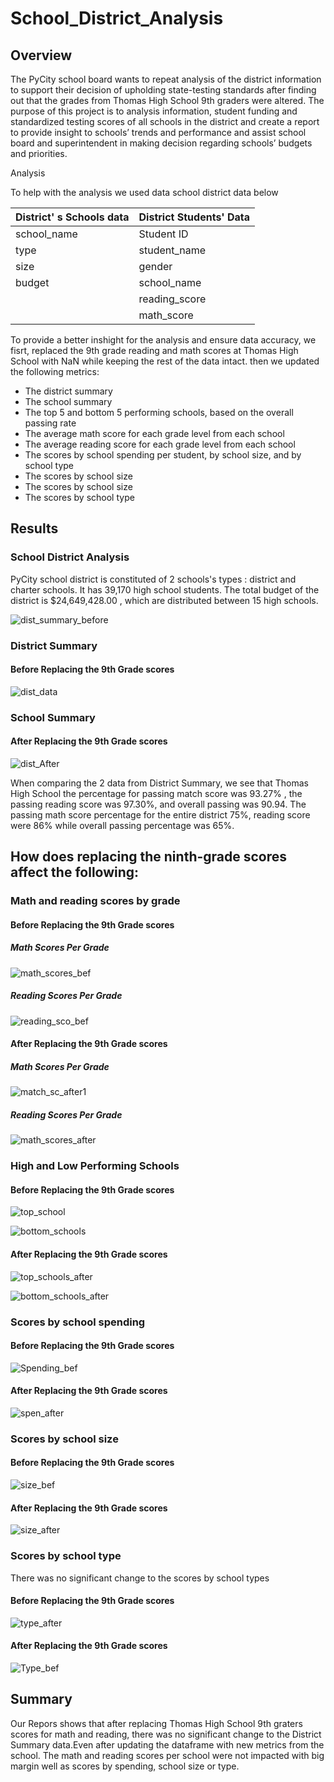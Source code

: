 # School_District_Analysis

## Overview 

The PyCity school board wants to repeat analysis of the district information to support their decision of upholding state-testing standards after finding out that the grades from Thomas High School 9th graders were altered. 
The purpose of this project is to analysis information, student funding and standardized testing scores of all schools in the district and create a report to provide insight to schools’ trends and performance and assist school board and superintendent in making decision regarding schools’ budgets and priorities. 

Analysis

To help with the analysis we used data school district data below

| District' s Schools data | District Students' Data |
|--------------|---------------|                
|school_name   | Student ID    |
| type         | student_name  |
| size         | gender        |
| budget       | school_name   |
|              |reading_score  | 
|              | math_score    |

To provide a better inshight for the analysis and ensure data accuracy, we fisrt, replaced the 9th grade reading and math scores at Thomas High School with NaN while keeping the rest of the data intact. then we updated the following metrics:

- The district summary
- The school summary
- The top 5 and bottom 5 performing schools, based on the overall passing rate
- The average math score for each grade level from each school
- The average reading score for each grade level from each school
- The scores by school spending per student, by school size, and by school type
- The scores by school size
- The scores by school size
- The scores by school type

## Results

### School District Analysis
PyCity school district is constituted of 2 schools's types : district and charter schools. It has 39,170 high school students. The total budget of the district is $24,649,428.00 , which are distributed between 15 high schools.  

![dist_summary_before](https://github.com/assaci/School_District_Analysis/blob/main/dist_summary_before.PNG?raw=true)

### District Summary

#### Before Replacing the 9th Grade scores

![dist_data](https://github.com/assaci/School_District_Analysis/blob/main/dist_data.PNG?raw=true)

### School Summary

#### After Replacing the 9th Grade scores

![dist_After](https://github.com/assaci/School_District_Analysis/blob/main/dist_After.PNG?raw=true)

When comparing the 2 data from District Summary, we see that Thomas High School the percentage for passing match score was 93.27% , the passing reading score was 97.30%, and overall passing was 90.94. The passing math score percentage for the entire district 75%,  reading score were 86% while overall passing percentage was 65%.

## How does replacing the ninth-grade scores affect the following:

### Math and reading scores by grade

#### Before Replacing the 9th Grade scores

##### Math Scores Per Grade

![math_scores_bef](https://github.com/assaci/School_District_Analysis/blob/main/math_scores_bef.PNG?raw=true)

##### Reading Scores Per Grade

![reading_sco_bef](https://github.com/assaci/School_District_Analysis/blob/main/reading_sco_bef.PNG?raw=true)

#### After Replacing the 9th Grade scores

##### Math Scores Per Grade

![match_sc_after1](https://github.com/assaci/School_District_Analysis/blob/main/match_sc_after1.PNG?raw=true)

##### Reading Scores Per Grade

![math_scores_after](https://github.com/assaci/School_District_Analysis/blob/main/math_scores_after.PNG?raw=true)


### High and Low Performing Schools

#### Before Replacing the 9th Grade scores

![top_school](https://github.com/assaci/School_District_Analysis/blob/main/top_school.PNG?raw=true)

![bottom_schools](https://github.com/assaci/School_District_Analysis/blob/main/bottom_schools.PNG?raw=true)

#### After Replacing the 9th Grade scores

![top_schools_after](https://github.com/assaci/School_District_Analysis/blob/main/top_schools_after.PNG?raw=true)

![bottom_schools_after](https://github.com/assaci/School_District_Analysis/blob/main/bottom_schools_after.PNG?raw=true)

### Scores by school spending

#### Before Replacing the 9th Grade scores

![Spending_bef](https://github.com/assaci/School_District_Analysis/blob/main/Spending_bef.PNG?raw=true)

#### After Replacing the 9th Grade scores

![spen_after](https://github.com/assaci/School_District_Analysis/blob/main/spen_after.PNG?raw=true)


### Scores by school size

#### Before Replacing the 9th Grade scores

![size_bef](https://github.com/assaci/School_District_Analysis/blob/main/size_bef.PNG?raw=true)

#### After Replacing the 9th Grade scores

![size_after](https://github.com/assaci/School_District_Analysis/blob/main/size_after.PNG?raw=true)

### Scores by school type

There was no significant change to the scores by school types

#### Before Replacing the 9th Grade scores

![type_after](https://github.com/assaci/School_District_Analysis/blob/main/type_after.PNG?raw=true)

#### After Replacing the 9th Grade scores

![Type_bef](https://github.com/assaci/School_District_Analysis/blob/main/Type_bef.PNG?raw=true)

## Summary 

Our Repors shows that after replacing Thomas High School 9th graters scores for math and reading, there was no significant change to the District Summary data.Even after updating the dataframe with new metrics from the school. The math and reading scores per school were not impacted with big margin  well as scores by spending, school size or type. 








